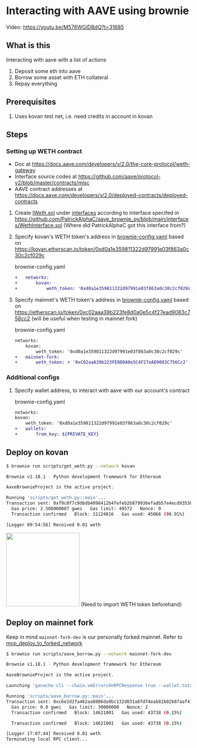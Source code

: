 # Interacting with AAVE using brownie
Video: https://youtu.be/M576WGiDBdQ?t=31685

## What is this
Interacting with aave with a list of actions
1. Deposit some eth into aave
2. Borrow some asset with ETH collateral
3. Repay everything

## Prerequisites
1. Uses kovan test net, i.e. need credits in account in kovan


## Steps
### Setting up WETH contract

- Doc at https://docs.aave.com/developers/v/2.0/the-core-protocol/weth-gateway
- Interface source codes at https://github.com/aave/protocol-v2/blob/master/contracts/misc
- AAVE contract addresses at https://docs.aave.com/developers/v/2.0/deployed-contracts/deployed-contracts

1. Create [IWeth.sol](./interfaces/IWeth.sol) under [interfaces](./interfaces/) according to interface specifed in https://github.com/PatrickAlphaC/aave_brownie_py/blob/main/interfaces/WethInterface.sol (Where did PatrickAlphaC got this interface from?)

2. Specify kovan's WETH token's address in [brownie-config.yaml](./brownie-config.yaml) based on https://kovan.etherscan.io/token/0xd0a1e359811322d97991e03f863a0c30c2cf029c

    brownie-config.yaml
    ```diff
    +   networks:
    +       kovan:
    +           weth_token: '0xd0a1e359811322d97991e03f863a0c30c2cf029c'
    ```

3. Specify mainnet's WETH token's address in [brownie-config.yaml](./brownie-config.yaml) based on https://etherscan.io/token/0xc02aaa39b223fe8d0a0e5c4f27ead9083c756cc2 (will be useful when testing in mainnet fork)

    brownie-config.yaml
    ```diff
    networks:
        kovan:
            weth_token: '0xd0a1e359811322d97991e03f863a0c30c2cf029c'
    +   mainnet-fork:
    +       weth_token: + '0xC02aaA39b223FE8D0A0e5C4F27eAD9083C756Cc2'

    ```

### Additional configs

1. Specify wallet address, to interact with aave with our account's contract

    brownie-config.yaml
    ```diff
    networks:
    kovan:
        weth_token: '0xd0a1e359811322d97991e03f863a0c30c2cf029c'
    +   wallets:
    +       from_key: ${PRIVATE_KEY}

    ```

## Deploy on kovan
```bash
$ brownie run scripts/get_weth.py --network kovan

Brownie v1.18.1 - Python development framework for Ethereum

AaveBrownieProject is the active project.

Running 'scripts/get_weth.py::main'...
Transaction sent: 0xf9c0f7c9dbdb4098412b4fefeb2b879936efadb57e4ecd9353851ebef2cde69d
  Gas price: 2.500000007 gwei   Gas limit: 49572   Nonce: 0
  Transaction confirmed   Block: 31124816   Gas used: 45066 (90.91%)

[Logger 09:54:56] Received 0.01 weth

```
<img src="https://i.ibb.co/qR1g77x/untitled.png" height=200 >
(Need to import WETH token beforehand)

## Deploy on mainnet fork
Keep in mind `mainnet-fork-dev` is our personally forked mainnet. Refer to [mvp_deploy_to_forked_network](../mvp_deploy_to_forked_network/)
```bash
$ brownie run scripts/aave_borrow.py --network mainnet-fork-dev

Brownie v1.18.1 - Python development framework for Ethereum

AaveBrownieProject is the active project.

Launching 'ganache-cli --chain.vmErrorsOnRPCResponse true --wallet.totalAccounts 10 --fork.url https://eth-mainnet.alchemyapi.io/v2/JdZ0wCrRKW35uVyocix2HijVLnsiIb2Q --wallet.mnemonic brownie --server.port 8545 --hardfork istanbul'...

Running 'scripts/aave_borrow.py::main'...
Transaction sent: 0xc6e2d2fa462aa8886da9bc132d031a6fdf4eab81b02b87aaf413b89ccdef8bd7
  Gas price: 0.0 gwei   Gas limit: 30000000   Nonce: 2
  Transaction confirmed   Block: 14621001   Gas used: 43738 (0.15%)

  Transaction confirmed   Block: 14621001   Gas used: 43738 (0.15%)

[Logger 17:07:44] Received 0.01 weth
Terminating local RPC client...

```